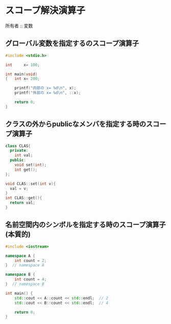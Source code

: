 # スコープ解決演算子

所有者 :: 変数

 ## グローバル変数を指定するのスコープ演算子

``` c++
#include <stdio.h>

int     x= 100;

int main(void)
{   int x= 200;

    printf("内部の x= %d\n", x);
    printf("外部の x= %d\n", ::x);

    return 0;
}

```



## クラスの外からpublicなメンバを指定する時のスコープ演算子

``` C++
class CLAS{ 
  private:
    int val;
  public:
    void set(int);
    int get();
};

void CLAS::set(int v){   
  val = v;
}
int CLAS::get(){   
  return val;
}
```



## 名前空間内のシンボルを指定する時のスコープ演算子(本質的)

```C++
#include <iostream>

namespace A {
    int count = 2;
}  // namespace A

namespace B {
    int count = 4;
}  // namespace B

int main() {
    std::cout << A::count << std::endl;  // 2
    std::cout << B::count << std::endl;  // 4

    return 0;
}
```

